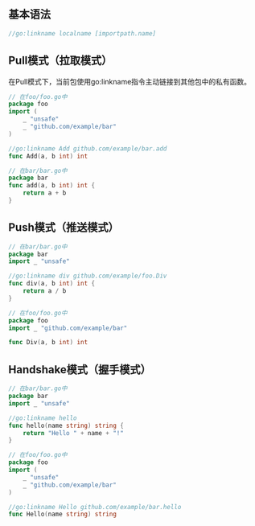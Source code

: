 ## 基本语法

```go
//go:linkname localname [importpath.name]
```

## Pull模式（拉取模式）
在Pull模式下，当前包使用go:linkname指令主动链接到其他包中的私有函数。
```go
// 在foo/foo.go中
package foo
import (
    _ "unsafe"
    _ "github.com/example/bar"
)

//go:linkname Add github.com/example/bar.add
func Add(a, b int) int

// 在bar/bar.go中
package bar
func add(a, b int) int { 
    return a + b
}
```
## Push模式（推送模式）
```go
// 在bar/bar.go中
package bar
import _ "unsafe"

//go:linkname div github.com/example/foo.Div
func div(a, b int) int {
    return a / b
}

// 在foo/foo.go中
package foo
import _ "github.com/example/bar"

func Div(a, b int) int
```
## Handshake模式（握手模式）
```go
// 在bar/bar.go中
package bar
import _ "unsafe"

//go:linkname hello
func hello(name string) string {
    return "Hello " + name + "!"
}

// 在foo/foo.go中
package foo
import (
    _ "unsafe"
    _ "github.com/example/bar"
)

//go:linkname Hello github.com/example/bar.hello
func Hello(name string) string
```